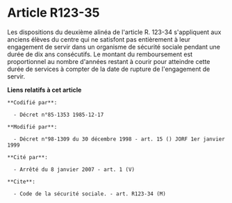 # Article R123-35

Les dispositions du deuxième alinéa de l'article R. 123-34 s'appliquent aux anciens élèves du centre qui ne satisfont pas
entièrement à leur engagement de servir dans un organisme de sécurité sociale pendant une durée de dix ans consécutifs. Le
montant du remboursement est proportionnel au nombre d'années restant à courir pour atteindre cette durée de services à
compter de la date de rupture de l'engagement de servir.

**Liens relatifs à cet article**

	**Codifié par**:

	  - Décret n°85-1353 1985-12-17

	**Modifié par**:

	  - Décret n°98-1309 du 30 décembre 1998 - art. 15 () JORF 1er janvier 1999

	**Cité par**:

	  - Arrêté du 8 janvier 2007 - art. 1 (V)

	**Cite**:

	  - Code de la sécurité sociale. - art. R123-34 (M)
